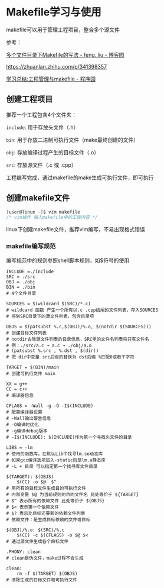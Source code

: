 # Makefile学习与使用

makefile可以用于管理工程项目，整合多个源文件

参考：

[多个文件目录下Makefile的写法 - feng..liu - 博客园](https://www.cnblogs.com/fengliu-/p/10218450.html)

https://zhuanlan.zhihu.com/p/341398357

[学习总结:工程管理与makefile - 程序园](http://www.voidcn.com/article/p-dbcwikol-bsb.html)

## 创建工程项目

推荐一个工程包含4个文件夹：

`include`: 用于存放头文件（.h）

`bin`: 用于存放二进制可执行文件（make最终创建的文件）

`obj`: 存放编译过程产生的目标文件（.o）

`src`: 存放源文件（.c 或 .cpp）

工程编写完成，通过makefile的make生成可执行文件，即可执行

## 创建makefile文件

```c
[user@linux ~]$ vim makefile
/* vim操作 输入makefile中的工程内容 */
```

linux下创建makefile文件，推荐vim编写，不易出现格式错误

### makefile编写规范

编写规范中的规则参照shell脚本规则，如$符号的使用

```shell
INCLUDE =./include
SRC = ./src
OBJ = ./obj
BIN = ./bin
# 4个文件目录

SOURCES = $(wildcard $(SRC)/*.c)
# wildcard 函数 产生一个所有以.c .cpp结尾的文件列表，存入SOURCES
# 得到SRC目录下的源文件列表，包含目录项

OBJS = $(patsubst %.c,$(OBJ)/%.o, $(notdir $(SOURCES)))
# 创建目标文件列表
# notdir去除源文件列表的目录信息，SRC里的文件名列表将只有文件名
# 例：./src/a.c → a.c → ./obj/a.o
# (patsubst %.src , %.dst , $(dir))
# 把 dir中变量 src后缀的替换为 dst后缀 %匹配0或若干字符

TARGET = $(BIN)/main
# 创建可执行文件 main

XX = g++
CC = c++
# 编译器信息

CFLAGS = -Wall -g -O -I$(INCLUDE)
# 配置编译器设置 
# -Wall输出警告信息 
# -O编译时优化 
# -g编译debug版本
# -I$(INCLUDE): $(INCLUDE)作为第一个寻找头文件的目录

LIBS = -lm
# 使用的函数库，在默认Lib中找寻lm.so动态库
# 如果gcc编译选项加入-static则是lm.a静态库
# -L + 目录 可以指定第一个找寻库文件目录

$(TARGET): $(OBJS)
	$(CC) -o $@  $^
# 用所有的目标文件生成目的可执行文件
# 内部变量 $@ 为当前规则的目的文件名 此处等价于 ${TARGET}
# $^ 表示所有的依赖文件 此处等价于 ${OBJS}
# $< 表示第一个依赖文件
# $? 表示比目标还要新的依赖文件列表
# 依赖文件：是生成目标依赖的文件或目标

$(OBJ)/%.o: $(SRC)/%.c
	$(CC) -c $(CFLAGS) -o $@ $<
# 通过源文件生成各个目标文件

.PHONY: clean
# clean是伪文件，make过程不会生成

clean:
	rm -f $(TARGET) $(OBJS)
# 清除生成的目标文件和可执行文件

```



